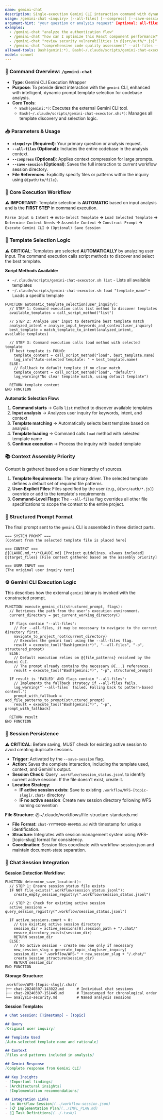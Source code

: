 ```yaml
---
name: gemini-chat
description: Single-execution Gemini CLI interaction command with dynamic template selection for codebase analysis
usage: /gemini-chat <inquiry> [--all-files] [--compress] [--save-session]
argument-hint: "your question or analysis request" [optional: all-files, compression, session saving]
examples:
  - /gemini-chat "analyze the authentication flow"
  - /gemini-chat "how can I optimize this React component performance?" --all-files
  - /gemini-chat "review security vulnerabilities in @{src/auth/*.js}" --compress
  - /gemini-chat "comprehensive code quality assessment" --all-files --save-session
allowed-tools: Bash(gemini:*), Bash(~/.claude/scripts/gemini-chat-executor.sh:*)
model: sonnet
---
```


### 🚀 **Command Overview: `/gemini-chat`**


-   **Type**: Gemini CLI Execution Wrapper
-   **Purpose**: To provide direct interaction with the `gemini` CLI, enhanced with intelligent, dynamic prompt template selection for codebase analysis.
-   **Core Tools**:
    -   `Bash(gemini:*)`: Executes the external Gemini CLI tool.
    -   `Bash(~/.claude/scripts/gemini-chat-executor.sh:*)`: Manages all template discovery and selection logic.

### 📥 **Parameters & Usage**

-   **`<inquiry>` (Required)**: Your primary question or analysis request.
-   **`--all-files` (Optional)**: Includes the entire codebase in the analysis context.
-   **`--compress` (Optional)**: Applies context compression for large prompts.
-   **`--save-session` (Optional)**: Saves the full interaction to current workflow session directory.
-   **File References**: Explicitly specify files or patterns within the inquiry using `@{path/to/file}`.

### 🔄 **Core Execution Workflow**

⚠️ **IMPORTANT**: Template selection is **AUTOMATIC** based on input analysis and is the **FIRST STEP** in command execution.

`Parse Input & Intent` **->** `Auto-Select Template` **->** `Load Selected Template` **->** `Determine Context Needs` **->** `Assemble Context` **->** `Construct Prompt` **->** `Execute Gemini CLI` **->** `(Optional) Save Session`

### 🧠 **Template Selection Logic**

⚠️ **CRITICAL**: Templates are selected **AUTOMATICALLY** by analyzing user input. The command execution calls script methods to discover and select the best template.

**Script Methods Available:**
- `~/.claude/scripts/gemini-chat-executor.sh list` - Lists all available templates
- `~/.claude/scripts/gemini-chat-executor.sh load "template_name"` - Loads a specific template

```pseudo
FUNCTION automatic_template_selection(user_inquiry):
  // STEP 1: Command execution calls list method to discover templates
  available_templates = call_script_method("list")
  
  // STEP 2: Analyze user input to determine best template match
  analyzed_intent = analyze_input_keywords_and_context(user_inquiry)
  best_template = match_template_to_intent(analyzed_intent, available_templates)

  // STEP 3: Command execution calls load method with selected template
  IF best_template is FOUND:
    template_content = call_script_method("load", best_template.name)
    log_info("Auto-selected template: " + best_template.name)
  ELSE:
    // Fallback to default template if no clear match
    template_content = call_script_method("load", "default")
    log_warning("No clear template match, using default template")

  RETURN template_content
END FUNCTION
```

**Automatic Selection Flow:**
1. **Command starts** → Calls `list` method to discover available templates
2. **Input analysis** → Analyzes user inquiry for keywords, intent, and context
3. **Template matching** → Automatically selects best template based on analysis
4. **Template loading** → Command calls `load` method with selected template name
5. **Continue execution** → Process the inquiry with loaded template

### 📚 **Context Assembly Priority**

Context is gathered based on a clear hierarchy of sources.

1.  **Template Requirements**: The primary driver. The selected template defines a default set of required file patterns.
2.  **User-Explicit Files**: Files specified by the user (e.g., `@{src/auth/*.js}`) override or add to the template's requirements.
3.  **Command-Level Flags**: The `--all-files` flag overrides all other file specifications to scope the context to the entire project.

### 📝 **Structured Prompt Format**

The final prompt sent to the `gemini` CLI is assembled in three distinct parts.

```
=== SYSTEM PROMPT ===
[Content from the selected template file is placed here]

=== CONTEXT ===
@{CLAUDE.md,**/*CLAUDE.md} [Project guidelines, always included]
@{target_files} [File context gathered based on the assembly priority]

=== USER INPUT ===
[The original user inquiry text]
```

### ⚙️ **Gemini CLI Execution Logic**

This describes how the external `gemini` binary is invoked with the constructed prompt.

```pseudo
FUNCTION execute_gemini_cli(structured_prompt, flags):
  // Retrieves the path from the user's execution environment.
  current_directory = get_current_working_directory()

  IF flags contain "--all-files":
    // For --all-files, it may be necessary to navigate to the correct directory first.
    navigate_to_project_root(current_directory)
    // Executes the gemini tool using the --all-files flag.
    result = execute_tool("Bash(gemini:*)", "--all-files", "-p", structured_prompt)
  ELSE:
    // Default execution relies on @{file_patterns} resolved by the Gemini CLI.
    // The prompt already contains the necessary @{...} references.
    result = execute_tool("Bash(gemini:*)", "-p", structured_prompt)

  IF result is 'FAILED' AND flags contain "--all-files":
    // Implements the fallback strategy if --all-files fails.
    log_warning("`--all-files` failed. Falling back to pattern-based context.")
    prompt_with_fallback = add_file_patterns_to_prompt(structured_prompt)
    result = execute_tool("Bash(gemini:*)", "-p", prompt_with_fallback)

  RETURN result
END FUNCTION
```

### 💾 **Session Persistence**

⚠️ **CRITICAL**: Before saving, MUST check for existing active session to avoid creating duplicate sessions.

-   **Trigger**: Activated by the `--save-session` flag.
-   **Action**: Saves the complete interaction, including the template used, context, and Gemini's output.
-   **Session Check**: Query `.workflow/session_status.jsonl` to identify current active session. If the file doesn't exist, create it.
-   **Location Strategy**: 
    - **IF active session exists**: Save to existing `.workflow/WFS-[topic-slug]/.chat/` directory
    - **IF no active session**: Create new session directory following WFS naming convention

**File Structure**: @~/.claude/workflows/file-structure-standards.md
-   **File Format**: `chat-YYYYMMDD-HHMMSS.md` with timestamp for unique identification.
-   **Structure**: Integrates with session management system using WFS-[topic-slug] format for consistency.
-   **Coordination**: Session files coordinate with workflow-session.json and maintain document-state separation.

### 🔗 **Chat Session Integration**

**Session Detection Workflow:**
```pseudo
FUNCTION determine_save_location():
  // STEP 1: Ensure session status file exists
  IF NOT file_exists(".workflow/session_status.jsonl"):
    create_empty_session_registry(".workflow/session_status.jsonl")
  
  // STEP 2: Check for existing active session
  active_sessions = query_session_registry(".workflow/session_status.jsonl")
  
  IF active_sessions.count > 0:
    // Use existing active session directory
    session_dir = active_sessions[0].session_path + "/.chat/"
    ensure_directory_exists(session_dir)
    RETURN session_dir
  ELSE:
    // No active session - create new one only if necessary
    new_session_slug = generate_topic_slug(user_inquiry)
    session_dir = ".workflow/WFS-" + new_session_slug + "/.chat/"
    create_session_structure(session_dir)
    RETURN session_dir
END FUNCTION
```

**Storage Structure:**
```
.workflow/WFS-[topic-slug]/.chat/
├── chat-20240307-143022.md      # Individual chat sessions
├── chat-20240307-151445.md      # Timestamped for chronological order
└── analysis-security.md         # Named analysis sessions
```

**Session Template:**
```markdown
# Chat Session: [Timestamp] - [Topic]

## Query
[Original user inquiry]

## Template Used  
[Auto-selected template name and rationale]

## Context
[Files and patterns included in analysis]

## Gemini Response
[Complete response from Gemini CLI]

## Key Insights
- [Important findings]
- [Architectural insights] 
- [Implementation recommendations]

## Integration Links
- [🔙 Workflow Session](../workflow-session.json)
- [📋 Implementation Plan](../IMPL_PLAN.md)
- [📝 Task Definitions](../.task/)
```